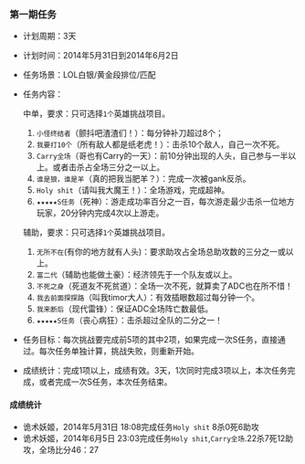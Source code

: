 ### 第一期任务
- 计划周期：3天 
- 计划时间：2014年5月31日到2014年6月2日
- 任务场景：LOL白银/黄金段排位/匹配
- 任务内容：

	中单，要求：只可选择`1个`英雄挑战项目。
	
	1. `小怪终结者`（颤抖吧渣渣们！）：每分钟补刀超过8个；
	2. `我要打10个`（所有敌人都是纸老虎！）：击杀10个敌人，自己一次不死。
	3. `Carry全场`（哥也有Carry的一天）：前10分钟出现的人头，自己参与一半以上。或者击杀占全场三分之一以上。
	4. `谁是狼，谁是羊`（真的把我当肥羊？）：完成一次被gank反杀。
	5. `Holy shit`（请叫我大魔王！）：全场游戏，完成超神。
	6. `★★★★★S任务`（死神）：游走成功率百分之一百，每次游走最少击杀一位地方玩家，20分钟内完成4次以上游走。

	辅助，要求：只可选择`1个`英雄挑战项目。
	
	1. `无所不在`(有你的地方就有人头)：要求助攻占全场总助攻数的三分之一或以上。
	2. `富二代`（辅助也能做土豪）：经济领先于一个队友或以上。
	3. `不死之身`（死道友不死贫道）：全场一次不死，就算卖了ADC也在所不惜！
	4. `我去前面探探路`（叫我timor大人）：有效插眼数超过每分钟一个。
	5. `我来断后`（现代雷锋）：保证ADC全场阵亡数最低。 
	6. `★★★★★S任务`（丧心病狂）：击杀超过全队的二分之一！

- 任务目标：每次挑战要完成前5项的其中2项，如果完成一次S任务，直接通过。每次任务单独计算，挑战失败，则重新开始。
- 成绩统计：完成1项以上，成绩有效。3天，1次同时完成3项以上，本次任务完成，或者完成一次S任务，本次任务结束。

#### 成绩统计

- 诡术妖姬，2014年5月31日 18:08完成任务`Holy shit` 8杀0死6助攻
- 诡术妖姬，2014年6月5日 23:03完成任务`Holy shit`,`Carry全场`.22杀7死12助攻，全场比分46：27